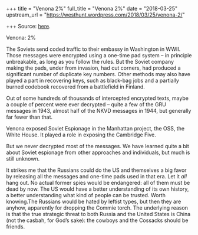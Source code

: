 +++
title = "Venona 2%"
full_title = "Venona 2%"
date = "2018-03-25"
upstream_url = "https://westhunt.wordpress.com/2018/03/25/venona-2/"

+++
Source: [here](https://westhunt.wordpress.com/2018/03/25/venona-2/).

Venona: 2%

The Soviets send coded traffic to their embassy in Washington in WWII.
Those messages were encrypted using a one-time pad system – in principle
unbreakable, as long as you follow the rules. But the Soviet company
making the pads, under from invasion, had cut corners, had produced a
significant number of duplicate key numbers. Other methods may also have
played a part in recovering keys, such as black-bag jobs and a partially
burned codebook recovered from a battlefield in Finland.

Out of some hundreds of thousands of intercepted encrypted texts, maybe
a couple of percent were ever decrypted – quite a few of the GRU
messages in 1943, almost half of the NKVD messages in 1944, but
generally far fewer than that.

Venona exposed Soviet Espionage in the Manhattan project, the OSS, the
White House. It played a role in exposing the Cambridge Five.

But we never decrypted most of the messages. We have learned quite a bit
about Soviet espionage from other approaches and individuals, but much
is still unknown.

It strikes me that the Russians could do the US and themselves a big
favor by releasing all the messages and one-time pads used in that era.
Let it *all* hang out. No actual former spies would be endangered: all
of them must be dead by now. The US would have a better understanding of
its own history, a better understanding what kind of people can be
trusted. Worth knowing.The Russians would be hated by leftist types, but
then they are anyhow, apparently for dropping the Commie torch. The
underlying reason is that the true strategic threat to both Russia and
the United States is China (not the casbah, for God’s sake): the cowboys
and the Cossacks should be friends.

